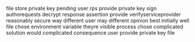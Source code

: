 file store private key pending user rps provide private key sign authnrequests decrypt response assertion provide verifyserviceprovider reasonably secure way different user may different opinion best initially well file chose environment variable theyre visible process chose complicated solution would complicated consequence user provide private key file